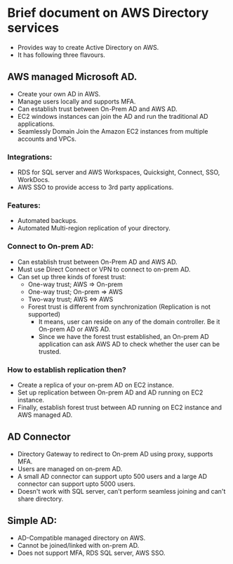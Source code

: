 # Brief document on AWS Directory services

- Provides way to create Active Directory on AWS.
- It has following three flavours.

## AWS managed Microsoft AD.
- Create your own AD in AWS.
- Manage users locally and supports MFA.
- Can establish trust between On-Prem AD and AWS AD.
- EC2 windows instances can join the AD and run the traditional AD applications.
- Seamlessly Domain Join the Amazon EC2 instances from multiple accounts and VPCs. 
### Integrations:
- RDS for SQL server and AWS Workspaces, Quicksight, Connect, SSO, WorkDocs. 
- AWS SSO to provide access to 3rd party applications.
### Features:
- Automated backups.
- Automated Multi-region replication of your directory.
### Connect to On-prem AD:
- Can establish trust between On-Prem AD and AWS AD.
- Must use Direct Connect or VPN to connect to on-prem AD.
- Can set up three kinds of forest trust:
  - One-way trust; AWS => On-prem
  - One-way trust; On-prem => AWS
  - Two-way trust; AWS <=> AWS
  - Forest trust is different from synchronization (Replication is not supported)
    - It means, user can reside on any of the domain controller. Be it On-prem AD or AWS AD.
    - Since we have the forest trust established, an On-prem AD application can ask AWS AD to check whether the user can be
      trusted.
### How to establish replication then?
- Create a replica of your on-prem AD on EC2 instance.
- Set up replication between On-prem AD and AD running on EC2 instance.
- Finally, establish forest trust between AD running on EC2 instance and AWS managed AD.

## AD Connector
- Directory Gateway to redirect to On-prem AD using proxy, supports MFA.
- Users are managed on on-prem AD.
- A small AD connector can support upto 500 users and a large AD connector can support upto 5000 users.
- Doesn't work with SQL server, can't perform seamless joining and can't share directory. 

## Simple AD:
- AD-Compatible managed directory on AWS.
- Cannot be joined/linked with on-prem AD.
- Does not support MFA, RDS SQL server, AWS SSO.